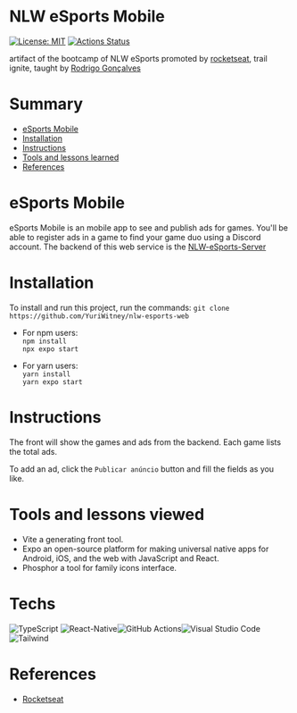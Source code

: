 # NLW eSports Mobile

[![License: MIT](https://img.shields.io/badge/License-MIT-red.svg)](https://opensource.org/licenses/MIT) [![Actions Status](https://github.com/waldemarnt/node-typescript-api/workflows/Complete%20workflow/badge.svg)](https://github.com/YuriWitney/nlw-esports-server/actions)

artifact of the bootcamp of NLW eSports promoted by [rocketseat](https://github.com/Rocketseat), trail ignite, taught by [Rodrigo Gonçalves](https://github.com/rodrigorgtic)

# Summary

- [eSports Mobile](#eSports-Mobile)
- [Installation](#Installation)
- [Instructions](#Instructions)
- [Tools and lessons learned](#Tools-and-lessons-learned)
- [References](#References)

# eSports Mobile

eSports Mobile is an mobile app to see and publish ads for games. You'll be able to register ads in a game to find your game duo using a Discord account. The backend of this web service is the [NLW-eSports-Server](https://github.com/YuriWitney/nlw-esports-server)

# Installation

To install and run this project, run the commands:
`git clone https://github.com/YuriWitney/nlw-esports-web`

- For npm users:<br>
  `npm install`<br>
  `npx expo start`

- For yarn users:<br>
  `yarn install`<br>
  `yarn expo start`

# Instructions

The front will show the games and ads from the backend. Each game lists the total ads.

To add an ad, click the `Publicar anúncio` button and fill the fields as you like. 

# Tools and lessons viewed
- Vite a generating front tool.
- Expo an open-source platform for making universal native apps for Android, iOS, and the web with JavaScript and React.
- Phosphor a tool for family icons interface.

# Techs

![TypeScript](https://img.shields.io/badge/typescript-%23007ACC.svg?style=for-the-badge&logo=typescript&logoColor=white) ![React-Native](https://img.shields.io/badge/React_Native-20232A?style=for-the-badge&logo=react&logoColor=61DAFB)![GitHub Actions](https://img.shields.io/badge/githubactions-%232671E5.svg?style=for-the-badge&logo=githubactions&logoColor=white)![Visual Studio Code](https://img.shields.io/badge/VisualStudioCode-0078d7.svg?style=for-the-badge&logo=visual-studio-code&logoColor=white)![Tailwind](https://img.shields.io/badge/Tailwind_CSS-38B2AC?style=for-the-badge&logo=tailwind-css&logoColor=white)


# References

- [Rocketseat](https://github.com/Rocketseat)

